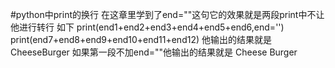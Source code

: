 #python中print的换行
    在这章里学到了end=""这句它的效果就是两段print中不让他进行转行
    如下
    print(end1+end2+end3+end4+end5+end6,end='')
    print(end7+end8+end9+end10+end11+end12)
    他输出的结果就是CheeseBurger
    如果第一段不加end=""他输出的结果就是
    Cheese
    Burger